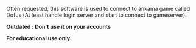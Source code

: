 Often requested, this software is used to connect to ankama game called Dofus (At least handle login server and start to connect to gameserver).

**Outdated : Don't use it on your accounts**

**For educational use only.**
